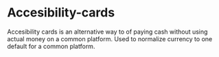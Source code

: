 # Accesibility-cards
Accesibility cards is an alternative way to of paying cash without using actual money on a common platform. Used to normalize currency to one default for a common platform.
